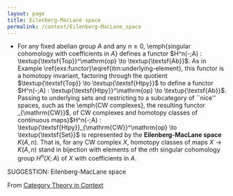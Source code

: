 ```yaml
---
layout: page
title: Eilenberg-MacLane space
permalink: /context/Eilenberg-MacLane_space
---
```

-  For any fixed abelian group $A$ and any $n \geq 0$, \emph{singular cohomology with coefficients in $A$} defines a functor $H^n(-;A) : \textup{\textsf{Top}}^\mathrm{op} \to \textup{\textsf{Ab}}$. As in Example \ref{exs:functor}\eqref{itm:underlying-element}, this functor is a homotopy invariant, factoring through the quotient $\textup{\textsf{Top}} \to \textup{\textsf{Htpy}}$ to define a functor $H^n(-;A) : \textup{\textsf{Htpy}}^\mathrm{op} \to \textup{\textsf{Ab}}$. Passing to underlying sets and restricting to a subcategory of ``nice'' spaces, such as the \emph{CW complexes}, the resulting functor _{\mathrm{CW}}$, of CW complexes and homotopy classes of continuous maps}$H^n(-;A) : \textup{\textsf{Htpy}}_{\mathrm{CW}}^\mathrm{op} \to \textup{\textsf{Set}}$ is represented by the **Eilenberg-MacLane space** $K(A,n)$. That is, for any CW complex $X$, homotopy classes of maps $X \to K(A,n)$ stand in bijection with elements of the $n$th singular cohomology group  $H^n(X;A)$ of $X$ with coefficients in $A$.

SUGGESTION: Eilenberg-MacLane space

From [Category Theory in Context](https://mathgloss.github.io/MathGloss/context.html)